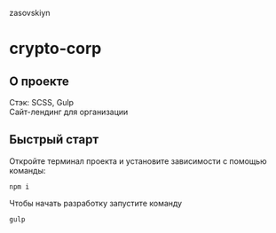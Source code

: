 zasovskiyn
# crypto-corp
## О проекте
Стэк: SCSS, Gulp
</br>
Сайт-лендинг для организации
## Быстрый старт
Откройте терминал проекта и установите зависимости с помощью команды:
~~~
npm i
~~~
Чтобы начать разработку запустите команду
~~~
gulp
~~~
